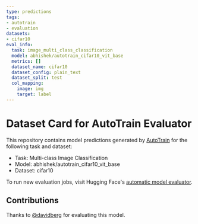 ```yaml
---
type: predictions
tags:
- autotrain
- evaluation
datasets:
- cifar10
eval_info:
  task: image_multi_class_classification
  model: abhishek/autotrain_cifar10_vit_base
  metrics: []
  dataset_name: cifar10
  dataset_config: plain_text
  dataset_split: test
  col_mapping:
    image: img
    target: label
---
```

# Dataset Card for AutoTrain Evaluator

This repository contains model predictions generated by [AutoTrain](https://huggingface.co/autotrain) for the following task and dataset:

* Task: Multi-class Image Classification
* Model: abhishek/autotrain_cifar10_vit_base
* Dataset: cifar10

To run new evaluation jobs, visit Hugging Face's [automatic model evaluator](https://huggingface.co/spaces/autoevaluate/model-evaluator).

## Contributions

Thanks to [@davidberg](https://huggingface.co/davidberg) for evaluating this model.